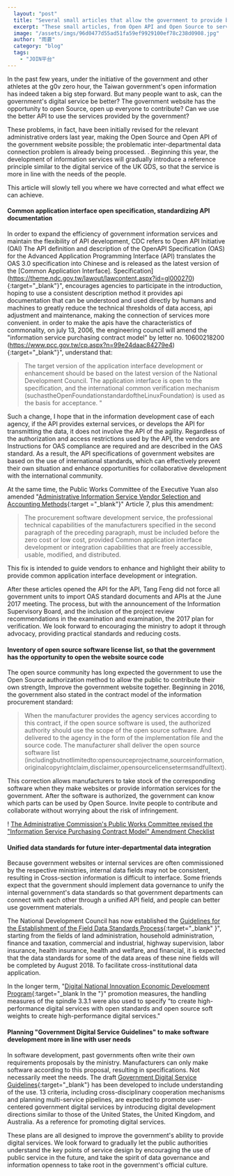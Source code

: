```yaml
---
  layout: "post"
  title: "Several small articles that allow the government to provide better digital services"
  excerpt: "These small articles, from Open API and Open Source to service design, are expected to make the government's digital services more likely through the development of the system."
  image: "/assets/imgs/96d0477d55ad51fa59ef9929100ef78c238d0908.jpg"
  author: "雨蒼"
  category: "blog"
  tags: 
    - "JOIN平台"
---
```

In the past few years, under the initiative of the government and other athletes at the g0v zero hour, the Taiwan government's open information has indeed taken a big step forward. But many people want to ask, can the government's digital service be better? The government website has the opportunity to open Source, open up everyone to contribute? Can we use the better API to use the services provided by the government? 

 These problems, in fact, have been initially revised for the relevant administrative orders last year, making the Open Source and Open API of the government website possible; the problematic inter-departmental data connection problem is already being processed. . Beginning this year, the development of information services will gradually introduce a reference principle similar to the digital service of the UK GDS, so that the service is more in line with the needs of the people. 

This article will slowly tell you where we have corrected and what effect we can achieve. 

#### Common application interface open specification, standardizing API documentation

In order to expand the efficiency of government information services and maintain the flexibility of API development, CDC refers to Open API Initiative (OAI) The API definition and description of the OpenAPI Specification (OAS) for the Advanced Application Programming Interface (API) translates the OAS 3.0 specification into Chinese and is released as the latest version of the [Common Application Interface]. Specification](https://theme.ndc.gov.tw/lawout/lawcontent.aspx?id=gl000270){:target="_blank"}", encourages agencies to participate in the introduction, hoping to use a consistent description method it provides api documentation that can be understood and used directly by humans and machines to greatly reduce the technical thresholds of data access, api adjustment and maintenance, making the connection of services more convenient. in order to make the apis have the characteristics of commonality, on july 13, 2006, the engineering council will amend the "information service purchasing contract model" by letter no. 10600218200 (https://www.pcc.gov.tw/cp.aspx?n=99e24daac84279e4){:target="_blank"}", understand that:

> The target version of the application interface development or enhancement should be based on the latest version of the National Development Council. The application interface is open to the specification, and the international common verification mechanism (suchastheOpenFoundationstandardoftheLinuxFoundation) is used as the basis for acceptance. "

 Such a change, I hope that in the information development case of each agency, if the API provides external services, or develops the API for transmitting the data, it does not involve the API of the agility. Regardless of the authorization and access restrictions used by the API, the vendors are Instructions for OAS compliance are required and are described in the OAS standard. As a result, the API specifications of government websites are based on the use of international standards, which can effectively prevent their own situation and enhance opportunities for collaborative development with the international community. 

At the same time, the Public Works Committee of the Executive Yuan also amended "[Administrative Information Service Vendor Selection and Accounting Methods](http://lawweb.pcc.gov.tw/lawcontent.aspx?id=fl000677){:target ="_blank"}" Article 7, plus this amendment:

> The procurement software development service, the professional technical capabilities of the manufacturers specified in the second paragraph of the preceding paragraph, must be included before the zero cost or low cost, provided Common application interface development or integration capabilities that are freely accessible, usable, modified, and distributed. 

This fix is ​​intended to guide vendors to enhance and highlight their ability to provide common application interface development or integration. 

 After these articles opened the API for the API, Tang Feng did not force all government units to import OAS standard documents and APIs at the June 2017 meeting. The process, but with the announcement of the Information Supervisory Board, and the inclusion of the project review recommendations in the examination and examination, the 2017 plan for verification. We look forward to encouraging the ministry to adopt it through advocacy, providing practical standards and reducing costs. 

#### Inventory of open source software license list, so that the government has the opportunity to open the website source code

The open source community has long expected the government to use the Open Source authorization method to allow the public to contribute their own strength, Improve the government website together. Beginning in 2016, the government also stated in the contract model of the information procurement standard: 

> When the manufacturer provides the agency services according to this contract, if the open source software is used, the authorized authority should use the scope of the open source software. And delivered to the agency in the form of the implementation file and the source code. The manufacturer shall deliver the open source software list (includingbutnotlimitedto:opensourceprojectname,sourceinformation,originalcopyrightclaim,disclaimer,opensourcelicensetermsandfulltext). 

This correction allows manufacturers to take stock of the corresponding software when they make websites or provide information services for the government. After the software is authorized, the government can know which parts can be used by Open Source. Invite people to contribute and collaborate without worrying about the risk of infringement. 

! [The Administrative Commission's Public Works Committee revised the "Information Service Purchasing Contract Model" Amendment Checklist](/assets/imgs/96d0477d55ad51fa59ef9929100ef78c238d0908_1_690x487.jpg)

#### Unified data standards for future inter-departmental data integration

Because government websites or internal services are often commissioned by the respective ministries, internal data fields may not be consistent, resulting in Cross-section information is difficult to interface. Some friends expect that the government should implement data governance to unify the internal government's data standards so that government departments can connect with each other through a unified API field, and people can better use government materials. 

The National Development Council has now established the [Guidelines for the Establishment of the Field Data Standards Process](https://www.ndc.gov.tw/content_list.aspx?n=b2a92523dcc12607){:target="_blank" }", starting from the fields of land administration, household administration, finance and taxation, commercial and industrial, highway supervision, labor insurance, health insurance, health and welfare, and financial, it is expected that the data standards for some of the data areas of these nine fields will be completed by August 2018. To facilitate cross-institutional data application. 

In the longer term, "[Digital National Innovation Economic Development Program](https://www.ey.gov.tw/news_content.aspx?n=722606e55963357d&sms=a2fe4379891c538b&s=148acee4d1d5db4d){:target="_blank In the "}" promotion measures, the handling measures of the spindle 3.3.1 were also used to specify "to create high-performance digital services with open standards and open source soft weights to create high-performance digital services."

#### Planning "Government Digital Service Guidelines" to make software development more in line with user needs

In software development, past governments often write their own requirements proposals by the ministry. Manufacturers can only make software according to this proposal, resulting in specifications. Not necessarily meet the needs. The draft [Government Digital Service Guidelines](https://join.gov.tw/policies/detail/fd1415a8-a8fd-44bc-b5a4-6447918c9ab0){:target="_blank"} has been developed to include understanding of the use. 13 criteria, including cross-disciplinary cooperation mechanisms and planning multi-service pipelines, are expected to promote user-centered government digital services by introducing digital development directions similar to those of the United States, the United Kingdom, and Australia. As a reference for promoting digital services. 

 These plans are all designed to improve the government's ability to provide digital services. We look forward to gradually let the public authorities understand the key points of service design by encouraging the use of public service in the future, and take the spirit of data governance and information openness to take root in the government's official culture. 
